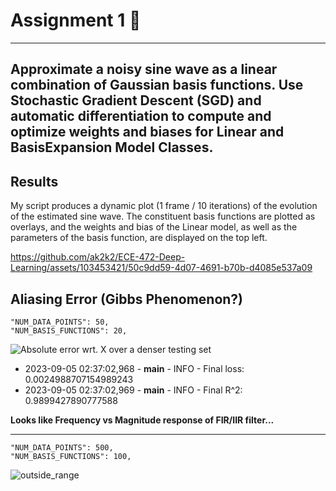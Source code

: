 # Assignment 1 📄
---
Approximate a noisy sine wave as a linear combination of Gaussian basis functions. Use Stochastic Gradient Descent (SGD) and automatic differentiation to compute and optimize weights and biases for Linear and BasisExpansion Model Classes.
---

## Results

My script produces a dynamic plot (1 frame / 10 iterations) of the evolution of the estimated sine wave. The constituent basis functions are plotted as overlays, and the weights and bias of the Linear model, as well as the parameters of the basis function, are displayed on the top left. 

https://github.com/ak2k2/ECE-472-Deep-Learning/assets/103453421/50c9dd59-4d07-4691-b70b-d4085e537a09

## Aliasing Error (Gibbs Phenomenon?)
```
"NUM_DATA_POINTS": 50,
"NUM_BASIS_FUNCTIONS": 20,
```

![Absolute error wrt. X over a denser testing set](https://github.com/ak2k2/ECE-472-Deep-Learning/assets/103453421/8ab7c80f-b740-4bce-9951-aa7bc398dcd4)

- 2023-09-05 02:37:02,968 - __main__ - INFO - Final loss: 0.0024988707154989243
- 2023-09-05 02:37:02,969 - __main__ - INFO - Final R^2: 0.9899427890777588

**Looks like Frequency vs Magnitude response of FIR/IIR filter...**

---

```
"NUM_DATA_POINTS": 500,
"NUM_BASIS_FUNCTIONS": 100,
```

![outside_range](https://github.com/ak2k2/ECE-472-Deep-Learning/assets/103453421/1844569d-28cc-4ab4-b8d8-6ce1b380be36)
